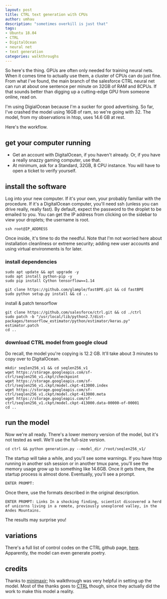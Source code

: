 ```yaml
---
layout: post
title: CTRL text generation with CPUs
author: umhau
description: "sometimes overkill is just that"
tags: 
- Ubuntu 18.04
- CTRL
- DigitalOcean
- neural net
- text generation
categories: walkthroughs
---
```


So here's the thing.  GPUs are often only needed for training neural nets. When it comes time to actually use them, a cluster of CPUs can do just fine.  From what I've found, the main branch of the salesforce CTRL neural net can run at about one sentence per minute on 32GB of RAM and 8CPUs.  If that sounds better than digging up a cutting-edge GPU from someone online, read on.

I'm using DigialOcean because I'm a sucker for good advertising.  So far, I've crashed the model using 16GB of ram, so we're going with 32.  The model, from my observations in htop, uses 14.6 GB at rest.

Here's the workflow.

## get your computer running

- Get an account with DigitalOcean, if you haven't already.  Or, if you have a really snazzy gaming computer, use that.  
- At minimum, ask for a Standard, 32GB, 8 CPU instance.  You will have to open a ticket to verify yourself.

## install the software

Log into your new computer.  If it's your own, your probably familiar with the procedure.  If it's a DigitalOcean computer, you'll need ssh (unless you can drive really, really fast).  By default, expect the password to the droplet to be emailed to you.  You can get the IP address from clicking on the sidebar to view your droplets; the username is root.

```shell
ssh root@IP_ADDRESS
```

Once inside, it's time to do the needful.  Note that I'm not worried here about installation cleanliness or extreme security; adding new user accounts and using virtual environments is for later.

### install dependencies

```shell
sudo apt update && apt upgrade -y
sudo apt install python-pip -y
sudo pip install Cython tensorflow==1.14

git clone https://github.com/glample/fastBPE.git && cd fastBPE
sudo python setup.py install && cd ..
```

install & patch tensorflow

```shell
git clone https://github.com/salesforce/ctrl.git && cd ./ctrl
sudo patch -b "/usr/local/lib/python2.7/dist-packages/tensorflow_estimator/python/estimator/keras.py" estimator.patch
cd ..
```

### download CTRL model from google cloud

Do recall, the model you're copying is 12.2 GB.  It'll take about 3 minutes to copy over to DigitalOcean.

```shell
mkdir seqlen256_v1 && cd seqlen256_v1
wget https://storage.googleapis.com/sf-ctrl/seqlen256_v1.ckpt/checkpoint
wget https://storage.googleapis.com/sf-ctrl/seqlen256_v1.ckpt/model.ckpt-413000.index
wget https://storage.googleapis.com/sf-ctrl/seqlen256_v1.ckpt/model.ckpt-413000.meta
wget https://storage.googleapis.com/sf-ctrl/seqlen256_v1.ckpt/model.ckpt-413000.data-00000-of-00001
cd ..
```

## run the model

Now we're all ready.  There's a lower memory version of the model, but it's not tested as well. We'll use the full-size version.  

```shell
cd ctrl && python generation.py --model_dir /root/seqlen256_v1/
```

The startup will take a while, and you'll see some warnings.  If you have htop running in another ssh session or in another tmux pane, you'll see the memory usage grow up to something like 14.6GB. Once it gets there, the startup process is almost done.  Eventually, you'll see a prompt. 

```
ENTER PROMPT: 
```

Once there, use the formats described in the original description.

```
ENTER PROMPT: Links In a shocking finding, scientist discovered a herd of unicorns living in a remote, previously unexplored valley, in the Andes Mountains.
```

The results may surprise you!

## variations

There's a full list of control codes on the CTRL github page, [here](https://github.com/salesforce/ctrl/blob/master/control_codes.txt).  Apparently, the model can even generate poetry.  

## credits

Thanks to [minimaxir](https://github.com/minimaxir/ctrl-gce); his walkthrough was very helpful in setting up the model.  Most of the thanks goes to [CTRL](https://github.com/salesforce/ctrl) though, since they actually did the work to make this model a reality.
